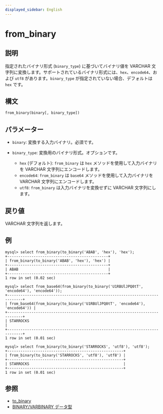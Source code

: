 ```yaml
---
displayed_sidebar: English
---
```


# from_binary

## 説明

指定されたバイナリ形式 (`binary_type`) に基づいてバイナリ値を VARCHAR 文字列に変換します。サポートされているバイナリ形式には、`hex`、`encode64`、および `utf8` があります。`binary_type` が指定されていない場合、デフォルトは `hex` です。

## 構文

```Haskell
from_binary(binary[, binary_type])
```

## パラメーター

- `binary`: 変換する入力バイナリ。必須です。

- `binary_type`: 変換用のバイナリ形式。オプションです。

  - `hex` (デフォルト): `from_binary` は `hex` メソッドを使用して入力バイナリを VARCHAR 文字列にエンコードします。
  - `encode64`: `from_binary` は `base64` メソッドを使用して入力バイナリを VARCHAR 文字列にエンコードします。
  - `utf8`: `from_binary` は入力バイナリを変換せずに VARCHAR 文字列にします。

## 戻り値

VARCHAR 文字列を返します。

## 例

```Plain
mysql> select from_binary(to_binary('ABAB', 'hex'), 'hex');
+----------------------------------------------+
| from_binary(to_binary('ABAB', 'hex'), 'hex') |
+----------------------------------------------+
| ABAB                                         |
+----------------------------------------------+
1 row in set (0.02 sec)

mysql> select from_base64(from_binary(to_binary('U1RBUlJPQ0tT', 'encode64'), 'encode64'));
+-----------------------------------------------------------------------------+
| from_base64(from_binary(to_binary('U1RBUlJPQ0tT', 'encode64'), 'encode64')) |
+-----------------------------------------------------------------------------+
| STARROCKS                                                                   |
+-----------------------------------------------------------------------------+
1 row in set (0.01 sec)

mysql> select from_binary(to_binary('STARROCKS', 'utf8'), 'utf8');
+-----------------------------------------------------+
| from_binary(to_binary('STARROCKS', 'utf8'), 'utf8') |
+-----------------------------------------------------+
| STARROCKS                                           |
+-----------------------------------------------------+
1 row in set (0.01 sec)

```

## 参照

- [to_binary](to_binary.md)
- [BINARY/VARBINARY データ型](../../sql-statements/data-types/BINARY.md)
